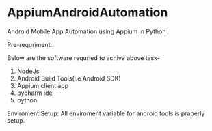 # AppiumAndroidAutomation
Android Mobile App Automation using Appium in Python

Pre-requriment:

Below are the software requried to achive above task-
1. NodeJs
2. Android Build Tools(i.e Android SDK)
3. Appium client app
4. pycharm ide
5. python 


Enviroment Setup:
All enviroment variable for android tools is praperly setup.

 

